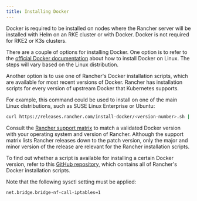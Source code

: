 ```yaml
---
title: Installing Docker
---
```


<head>
  <link rel="canonical" href="https://ranchermanager.docs.rancher.com/getting-started/installation-and-upgrade/installation-requirements/install-docker"/>
</head>

Docker is required to be installed on nodes where the Rancher server will be installed with Helm on an RKE cluster or with Docker. Docker is not required for RKE2 or K3s clusters.

There are a couple of options for installing Docker. One option is to refer to the [official Docker documentation](https://docs.docker.com/install/) about how to install Docker on Linux. The steps will vary based on the Linux distribution.

Another option is to use one of Rancher's Docker installation scripts, which are available for most recent versions of Docker. Rancher has installation scripts for every version of upstream Docker that Kubernetes supports.

For example, this command could be used to install on one of the main Linux distributions, such as SUSE Linux Enterprise or Ubuntu:

```bash
curl https://releases.rancher.com/install-docker/<version-number>.sh | sh
```

Consult the [Rancher support matrix](https://www.suse.com/suse-rancher/support-matrix) to match a validated Docker version with your operating system and version of Rancher. Although the support matrix lists Rancher releases down to the patch version, only the major and minor version of the release are relevant for the Rancher installation scripts.

To find out whether a script is available for installing a certain Docker version, refer to this [GitHub repository,](https://github.com/rancher/install-docker) which contains all of Rancher's Docker installation scripts.

Note that the following sysctl setting must be applied:

```bash
net.bridge.bridge-nf-call-iptables=1
```
